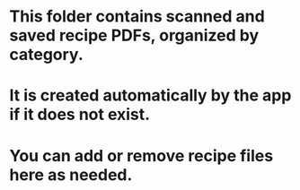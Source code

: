 # This folder contains scanned and saved recipe PDFs, organized by category.
# It is created automatically by the app if it does not exist.
# You can add or remove recipe files here as needed.
